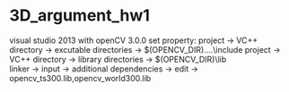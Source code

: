 # 3D_argument_hw1
visual studio 2013 with openCV 3.0.0
set property:
project -> VC++ directory -> excutable directories -> $(OPENCV_DIR)\..\..\include
project -> VC++ directory -> library directories -> $(OPENCV_DIR)\lib    
linker -> input -> additional dependencies -> edit -> opencv_ts300.lib,opencv_world300.lib

